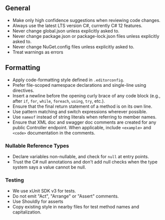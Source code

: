 ## General

* Make only high confidence suggestions when reviewing code changes.
* Always use the latest LTS version C#, currently C# 12 features.
* Never change global.json unless explicitly asked to.
* Never change package.json or package-lock.json files unless explicitly asked to.
* Never change NuGet.config files unless explicitly asked to.
* Treat warnings as errors

## Formatting

* Apply code-formatting style defined in `.editorconfig`.
* Prefer file-scoped namespace declarations and single-line using directives.
* Insert a newline before the opening curly brace of any code block (e.g., after `if`, `for`, `while`, `foreach`, `using`, `try`, etc.).
* Ensure that the final return statement of a method is on its own line.
* Use pattern matching and switch expressions wherever possible.
* Use `nameof` instead of string literals when referring to member names.
* Ensure that XML doc and swagger doc comments are created for any public Controller endpoint. When applicable, include `<example>` and `<code>` documentation in the comments.

### Nullable Reference Types

* Declare variables non-nullable, and check for `null` at entry points.
* Trust the C# null annotations and don't add null checks when the type system says a value cannot be null.

### Testing

* We use xUnit SDK v3 for tests.
* Do not emit "Act", "Arrange" or "Assert" comments.
* Use Shouldly for asserts
* Copy existing style in nearby files for test method names and capitalization.

